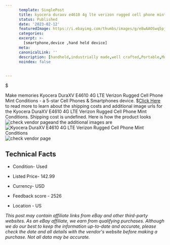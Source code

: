 ```yaml
---
      template: SinglePost
      title: kyocera duraxv e4610 4g lte verizon rugged cell phone mint conditions
      status: Published
      date: '2023-02-12'
      featuredImage: https://i.ebayimg.com/thumbs/images/g/e8wAAOSwq5pj2WuU/s-l225.jpg
      categories: 
      excerpt: >-
        [smartphone,device ,hand held device]
      meta:
      canonicalLink: ''
      description: [handheld,industrially made,well crafted,Portable,Mobile,Compact,Convenient,Lightweight,Maneuverable,Man-portable,Miniature,Carriable,Hand-held,Light,Holdable,Transportable,Mobile device,Pocket-sized,On-the-go,Wireless,Cordless,Compact size,Convenient size, smartphone,device ,hand held device]
      noindex: false
      
        
---
```

$

Make memories Kyocera DuraXV E4610 4G LTE Verizon Rugged Cell Phone Mint Conditions - a 5-star Cell Phones & Smartphones device.
$[Click Here](https://www.ebay.com/itm/204239859268?hash=item2f8da4ee44%3Ag%3Ae8wAAOSwq5pj2WuU&mkevt=1&mkcid=1&mkrid=711-53200-19255-0&campid=%253CePNCampaignId%253E&customid=%253CreferenceId%253E&toolid=10049) to read more to learn about the shipping costs and additional image urls for the Kyocera DuraXV E4610 4G LTE Verizon Rugged Cell Phone Mint Conditions. Shipping cost is undefined. Here is how the product looks ![check vendor page](https://i.ebayimg.com/thumbs/images/g/e8wAAOSwq5pj2WuU/s-l225.jpg)and the additional images are![Kyocera DuraXV E4610 4G LTE Verizon Rugged Cell Phone Mint Conditions](https://i.ebayimg.com/images/g/e8wAAOSwq5pj2WuU/s-l1600.jpg)![check vendor page](https://origin-galleryplus.ebayimg.com/ws/web/204239859268_2_0_1/225x225.jpg,https://origin-galleryplus.ebayimg.com/ws/web/204239859268_3_0_1/225x225.jpg,https://origin-galleryplus.ebayimg.com/ws/web/204239859268_4_0_1/225x225.jpg,https://origin-galleryplus.ebayimg.com/ws/web/204239859268_5_0_1/225x225.jpg,https://origin-galleryplus.ebayimg.com/ws/web/204239859268_6_0_1/225x225.jpg,https://origin-galleryplus.ebayimg.com/ws/web/204239859268_7_0_1/225x225.jpg,https://origin-galleryplus.ebayimg.com/ws/web/204239859268_8_0_1/225x225.jpg,https://origin-galleryplus.ebayimg.com/ws/web/204239859268_9_0_1/225x225.jpg)



 ## Technical Facts 



     
      

 - Condition- Used 


      

 - Listed Price- 142.99 


      

 - Currency- USD 


      

 - Feedback score - 2526 


      

 - Location - US 


      
      

 *_This post may contain affiliate links from eBay and other third-party websites. As an eBay affiliate, we earn from qualifying purchases. Although we do our best to keep the information up-to-date and accurate, please check the date and all details with the vendor's website before making a purchase. Not all data may be accurate._*






